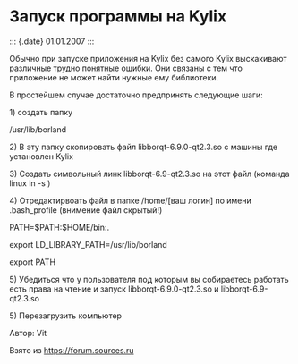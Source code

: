 Запуск программы на Kylix
=========================

::: {.date}
01.01.2007
:::

Обычно при запуске приложения на Kylix без самого Kylix выскакивают
различные трудно понятные ошибки. Они связаны с тем что приложение не
может найти нужные ему библиотеки.

В простейшем случае достаточно предпринять следующие шаги:

1\) создать папку

/usr/lib/borland

2\) В эту папку скопировать файл libborqt-6.9.0-qt2.3.so с машины где
установлен Kylix

3\) Создать символьный линк libborqt-6.9-qt2.3.so на этот файл (команда
linux ln -s )

4\) Отредактирвоать файл в папке /home/\[ваш логин\] по имени
.bash\_profile (внимение файл скрытый!)

PATH=\$PATH:\$HOME/bin:.

export LD\_LIBRARY\_PATH=/usr/lib/borland

export PATH

5\) Убедиться что у пользователя под которым вы собираетесь работать есть
права на чтение и запуск libborqt-6.9.0-qt2.3.so и libborqt-6.9-qt2.3.so

5\) Перезагрузить компьютер

Автор: Vit

Взято из <https://forum.sources.ru>
